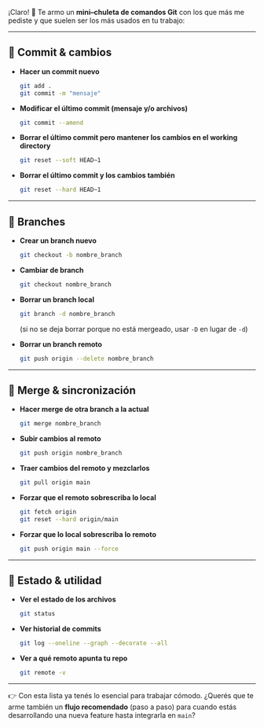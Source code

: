 ¡Claro! 🚀 Te armo un **mini–chuleta de comandos Git** con los que más me pediste y que suelen ser los más usados en tu trabajo:

---

## 🔹 **Commit & cambios**

* **Hacer un commit nuevo**

  ```bash
  git add .
  git commit -m "mensaje"
  ```

* **Modificar el último commit (mensaje y/o archivos)**

  ```bash
  git commit --amend
  ```

* **Borrar el último commit pero mantener los cambios en el working directory**

  ```bash
  git reset --soft HEAD~1
  ```

* **Borrar el último commit y los cambios también**

  ```bash
  git reset --hard HEAD~1
  ```

---

## 🔹 **Branches**

* **Crear un branch nuevo**

  ```bash
  git checkout -b nombre_branch
  ```

* **Cambiar de branch**

  ```bash
  git checkout nombre_branch
  ```

* **Borrar un branch local**

  ```bash
  git branch -d nombre_branch
  ```

  (si no se deja borrar porque no está mergeado, usar `-D` en lugar de `-d`)

* **Borrar un branch remoto**

  ```bash
  git push origin --delete nombre_branch
  ```

---

## 🔹 **Merge & sincronización**

* **Hacer merge de otra branch a la actual**

  ```bash
  git merge nombre_branch
  ```

* **Subir cambios al remoto**

  ```bash
  git push origin nombre_branch
  ```

* **Traer cambios del remoto y mezclarlos**

  ```bash
  git pull origin main
  ```

* **Forzar que el remoto sobrescriba lo local**

  ```bash
  git fetch origin
  git reset --hard origin/main
  ```

* **Forzar que lo local sobrescriba lo remoto**

  ```bash
  git push origin main --force
  ```

---

## 🔹 **Estado & utilidad**

* **Ver el estado de los archivos**

  ```bash
  git status
  ```

* **Ver historial de commits**

  ```bash
  git log --oneline --graph --decorate --all
  ```

* **Ver a qué remoto apunta tu repo**

  ```bash
  git remote -v
  ```

---

👉 Con esta lista ya tenés lo esencial para trabajar cómodo.
¿Querés que te arme también un **flujo recomendado** (paso a paso) para cuando estás desarrollando una nueva feature hasta integrarla en `main`?
